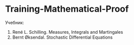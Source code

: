# Training-Mathematical-Proof
Учебник: 
1) René L. Schilling. Measures, Integrals and Martingales
2) Bernt Øksendal. Stochastic Differential Equations
